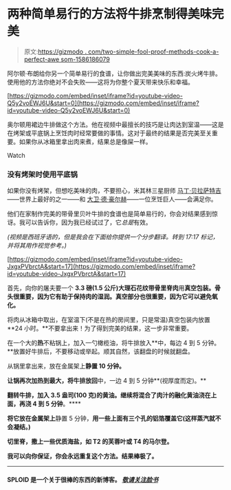 # 两种简单易行的方法将牛排烹制得美味完美

> 原文:[https://gizmodo . com/two-simple-fool-proof-methods-cook-a-perfect-awe som-1586186079](https://gizmodo.com/two-simple-fool-proof-methods-to-cook-a-perfect-awesom-1586186079)

阿尔顿·布朗给你另一个简单易行的食谱，让你做出完美美味的东西:炭火烤牛排。使用他的方法你绝对不会失败——这将为你整个夏天带来快乐和幸福。

 [https://gizmodo.com/embed/inset/iframe?id=youtube-video-Q5y2voEWJ6U&start=0](https://gizmodo.com/embed/inset/iframe?id=youtube-video-Q5y2voEWJ6U&start=0) 

奥尔顿用裙边牛排做这个方法。他在视频中最擅长的技巧是让肉达到室温——这是在烤架或平底锅上烹饪肉时经常要做的事情。这对于最终的结果是否完美至关重要。如果你从冰箱里拿出肉来煮，结果总是像屎一样。

Watch

### 没有烤架时使用平底锅

如果你没有烤架，但想吃美味的肉，不要担心，米其林三星厨师 [马丁·贝拉萨特吉](http://en.wikipedia.org/wiki/Mart%C3%ADn_Berasategui)——世界上最好的之一——和 [大卫·德·豪尔赫](http://www.daviddejorge.com/home)——一位烹饪巨人——会满足你。

他们在家制作完美的带骨里贝叶牛排的食谱也是简单易行的，你会对结果感到惊讶。我可以告诉你，因为我已经试过了，它*总是*有效。

*(视频是西班牙语的，但是我会在下面给你提供一个分步翻译。转到 17:17 标记，并将其用作视觉参考。)*

 [https://gizmodo.com/embed/inset/iframe?id=youtube-video-JxgxPVbrctA&start=17](https://gizmodo.com/embed/inset/iframe?id=youtube-video-JxgxPVbrctA&start=17) 

首先，向你的屠夫要一个 **3.3 磅(1.5 公斤)**大理石花纹**带骨里脊肉**用**真空包装。骨头很重要，因为它有助于保持肉的湿润。真空部分也很重要，因为它可以避免氧化。**

将肉从冰箱中取出，在室温下(不是在热的房间里，只是常温)真空包装内放置 **24 小时。**不要拿出来！为了得到完美的结果，这一步非常重要。

在一个大的**热**不粘锅上，加入一勺橄榄油，将牛排放入**中，每边 4 到 5 分钟。**放置好牛排后，不要移动或举起。顺其自然，该翻盘的时候就翻盘。

从锅里拿出来，放在金属架上**静置 10 分钟。**

**让锅再次加热到最大，将牛排放回**中，一边 4 到 5 分钟**(视厚度而定)。**

**翻转牛排，加入 3.5 盎司(100 克)的黄油。继续将混合了肉汁的融化黄油浇在上面，再浇 4 到 5 分钟**。****

**将它放在金属架上**静置 5 分钟，**用一些上面有三个孔的铝箔覆盖它(这样蒸汽就不会凝结。)**

**切里脊，撒上一些优质海盐，如 T2 的芙蓉叶或 T4 的马尔登。**

**我可以向你保证，你会永远重复这个方法。结果棒极了。**

* * *

#### **SPLOID 是一个关于很棒的东西的新博客。 [*敬请关注脸书*](https://www.facebook.com/sploidbook)**